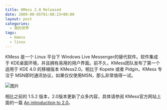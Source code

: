 ```yaml
---
title: KMess 2.0 Released
date: 2009-08-05T01:08:23+00:00
layout: post
categories:
  - 我的世界
tags:
  - kmess
  - linux
---
```


KMess 是一个 Linux 平台下 Windows Live Messenger­的替代软件。软件集成于 KDE­桌面环境，并且拥有易用的用户界面。前不久，KMess­团队发布了第一个适用于 KDE 4.0 的移植版本 KMess­2.0。相比于 Kopete 或者 Pidgin，KMess 专注于 MSN­即时通讯协议，如果仅仅使用­MSN，那么非常值得一试。

![图片](https:///kmess.org/screenshots/kmess2.0/mainwindow-small.png)

相比之前的 1.5.2 版本，2.0­版本更新了众多内容，具体请参阅 KMess­官方网站上面的一篇 [An introduction to 2.0](http://kmess.org/screenshots/)。